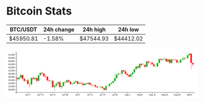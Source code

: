 # Bitcoin Stats

BTC/USDT|24h change|24h high|24h low|
|---|---|---|---|
|$45950.81|-1.58%|$47544.93|$44412.02|

<img src="./chart.svg">

